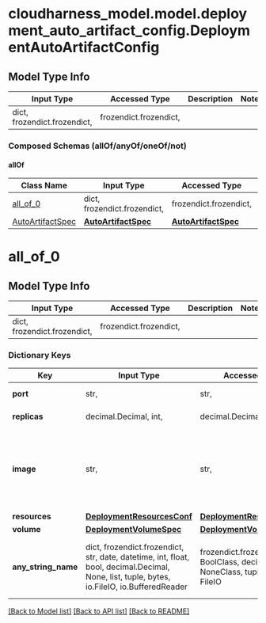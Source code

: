 # cloudharness_model.model.deployment_auto_artifact_config.DeploymentAutoArtifactConfig

## Model Type Info
Input Type | Accessed Type | Description | Notes
------------ | ------------- | ------------- | -------------
dict, frozendict.frozendict,  | frozendict.frozendict,  |  | 

### Composed Schemas (allOf/anyOf/oneOf/not)
#### allOf
Class Name | Input Type | Accessed Type | Description | Notes
------------- | ------------- | ------------- | ------------- | -------------
[all_of_0](#all_of_0) | dict, frozendict.frozendict,  | frozendict.frozendict,  |  | 
[AutoArtifactSpec](AutoArtifactSpec.md) | [**AutoArtifactSpec**](AutoArtifactSpec.md) | [**AutoArtifactSpec**](AutoArtifactSpec.md) |  | 

# all_of_0

## Model Type Info
Input Type | Accessed Type | Description | Notes
------------ | ------------- | ------------- | -------------
dict, frozendict.frozendict,  | frozendict.frozendict,  |  | 

### Dictionary Keys
Key | Input Type | Accessed Type | Description | Notes
------------ | ------------- | ------------- | ------------- | -------------
**port** | str,  | str,  | Deployment port | [optional] 
**replicas** | decimal.Decimal, int,  | decimal.Decimal,  | Number of replicas | [optional] 
**image** | str,  | str,  | Image name to use in the deployment. Leave it blank to set from the application&#x27;s Docker file | [optional] 
**resources** | [**DeploymentResourcesConf**](DeploymentResourcesConf.md) | [**DeploymentResourcesConf**](DeploymentResourcesConf.md) |  | [optional] 
**volume** | [**DeploymentVolumeSpec**](DeploymentVolumeSpec.md) | [**DeploymentVolumeSpec**](DeploymentVolumeSpec.md) |  | [optional] 
**any_string_name** | dict, frozendict.frozendict, str, date, datetime, int, float, bool, decimal.Decimal, None, list, tuple, bytes, io.FileIO, io.BufferedReader | frozendict.frozendict, str, BoolClass, decimal.Decimal, NoneClass, tuple, bytes, FileIO | any string name can be used but the value must be the correct type | [optional]

[[Back to Model list]](../../README.md#documentation-for-models) [[Back to API list]](../../README.md#documentation-for-api-endpoints) [[Back to README]](../../README.md)

